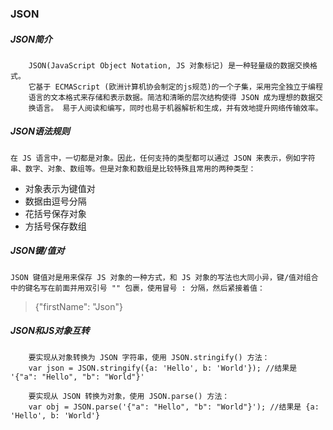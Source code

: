 ### JSON
##### JSON简介
```
    JSON(JavaScript Object Notation, JS 对象标记) 是一种轻量级的数据交换格式。
    它基于 ECMAScript (欧洲计算机协会制定的js规范)的一个子集，采用完全独立于编程
    语言的文本格式来存储和表示数据。简洁和清晰的层次结构使得 JSON 成为理想的数据交
    换语言。 易于人阅读和编写，同时也易于机器解析和生成，并有效地提升网络传输效率。
```
##### JSON语法规则

`在 JS 语言中，一切都是对象。因此，任何支持的类型都可以通过 JSON 来表示，例如字符串、数字、对象、数组等。但是对象和数组是比较特殊且常用的两种类型：`
   
- 对象表示为键值对
- 数据由逗号分隔
- 花括号保存对象
- 方括号保存数组

##### JSON键/值对
`JSON 键值对是用来保存 JS 对象的一种方式，和 JS 对象的写法也大同小异，键/值对组合中的键名写在前面并用双引号 "" 包裹，使用冒号 : 分隔，然后紧接着值：`
> {"firstName": "Json"}

##### JSON和JS对象互转
```
    要实现从对象转换为 JSON 字符串，使用 JSON.stringify() 方法：
    var json = JSON.stringify({a: 'Hello', b: 'World'}); //结果是 '{"a": "Hello", "b": "World"}'
```

```
    要实现从 JSON 转换为对象，使用 JSON.parse() 方法：
    var obj = JSON.parse('{"a": "Hello", "b": "World"}'); //结果是 {a: 'Hello', b: 'World'}
```

